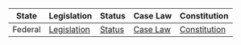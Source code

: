| State | Legislation | Status | Case Law | Constitution |
| ----- | ----------- | ------ | -------- | ------------ |
| Federal | [Legislation](https://www.legalaffairs.gov.bh/LegislationSearchDetails.aspx?id=25656) | [Status](https://www.legalaffairs.gov.bh/AdvancedSearch.aspx) | [Case Law](https://www.legalaffairs.gov.bh/CourtJudgmentsSearch.aspx) | [Constitution](https://www.legalaffairs.gov.bh/ViewDetails.aspx?type=l&id=4667) |